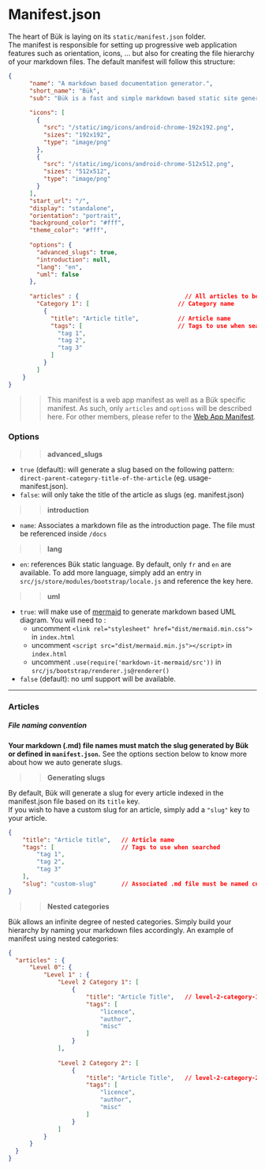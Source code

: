 # Manifest.json

The heart of Bük is laying on its `static/manifest.json` folder.  
The manifest is responsible for setting up progressive web application features such as orientation, icons, ... but also for creating the file hierarchy of your markdown files.
The default manifest will follow this structure:
```json
{
      "name": "A markdown based documentation generator.",
      "short_name": "Bük",
      "sub": "Bük is a fast and simple markdown based static site generator geared towards documentation.",    
    
      "icons": [
        {
          "src": "/static/img/icons/android-chrome-192x192.png",
          "sizes": "192x192",
          "type": "image/png"
        },
        {
          "src": "/static/img/icons/android-chrome-512x512.png",
          "sizes": "512x512",
          "type": "image/png"
        }
      ],
      "start_url": "/",
      "display": "standalone",
      "orientation": "portrait",
      "background_color": "#fff",
      "theme_color": "#fff",
      
      "options": {
        "advanced_slugs": true,
        "introduction": null,
        "lang": "en",
        "uml": false
      },
        
      "articles" : {                              // All articles to be indexed
        "Category 1": [                         // Category name
          {
            "title": "Article title",           // Article name
            "tags": [                           // Tags to use when searched
              "tag 1",
              "tag 2",
              "tag 3"
            ]
          }
        ]
    }
}
```

>> This manifest is a web app manifest as well as a Bük specific manifest. As such, only `articles` and `options` will be described here. For other members, please refer to the [Web App Manifest](https://developer.mozilla.org/en-US/docs/Web/Manifest).

### Options
>> **advanced_slugs**
- `true` (default): will generate a slug based on the following pattern: `direct-parent-category-title-of-the-article` (eg. usage-manifest.json).
- `false`: will only take the title of the article as slugs (eg. manifest.json)

>> **introduction**
- `name`: Associates a markdown file as the introduction page. The file must be referenced inside `/docs`

>> **lang**
- `en`: references Bük static language. By default, only `fr` and `en` are available. To add more language, simply add an entry in `src/js/store/modules/bootstrap/locale.js` and reference the key here. 

>> **uml**
- `true`: will make use of [mermaid](http://knsv.github.io/mermaid/) to generate markdown based UML diagram.
 You will need to :
    * uncomment `<link rel="stylesheet" href="dist/mermaid.min.css">` in `index.html`
    * uncomment `<script src="dist/mermaid.min.js"></script>` in `index.html`
    * uncomment `.use(require('markdown-it-mermaid/src'))` in `src/js/bootstrap/renderer.js@renderer()`
- `false` (default): no uml support will be available. 
---

### Articles

##### File naming convention
**Your markdown (.md) file names must match the slug generated by Bük or defined in `manifest.json`.**
See the options section below to know more about how we auto generate slugs.

>> **Generating slugs**  

By default, Bük will generate a slug for every article indexed in the manifest.json file based on its `title` key.  
If you wish to have a custom slug for an article, simply add a `"slug"` key to your article.
```json
{
    "title": "Article title",   // Article name
    "tags": [                   // Tags to use when searched
        "tag 1",
        "tag 2",
        "tag 3"
    ],
    "slug": "custom-slug"       // Associated .md file must be named custom-slug.md
}
```

>> **Nested categories**  

Bük allows an infinite degree of nested categories. Simply build your hierarchy by naming your markdown files accordingly. 
An example of manifest using nested categories:
```json
{
  "articles" : {
      "Level 0": {
          "Level 1" : {
              "Level 2 Category 1": [
                  {
                      "title": "Article Title",   // level-2-category-1-article-title.md
                      "tags": [
                          "licence",
                          "author",
                          "misc"
                      ]
                  }
              ],
              
              "Level 2 Category 2": [
                  {
                      "title": "Article Title",   // level-2-category-2-article-title.md
                      "tags": [
                          "licence",
                          "author",
                          "misc"
                      ]
                  }
              ]
          }
      }
  }
}
```